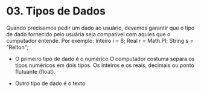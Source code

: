 # 03. Tipos de Dados
Quando precisamos pedir um dado ao usuário, devemos garantir que
o tipo de dado fornecido pelo usuária seja compatível com aqules 
que o cumputador entende. Por exemplo: Inteiro i = 8; Real r = Math.PI; String s = "Relton";

+ O primeiro tipo de dado é o numérico
O computador costuma separa os tipos numéricos em dois tipos.
Os inteiros e os reais, decimais ou ponto flutuante (float).

+ Outro tipo de dado é o texto